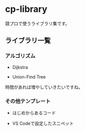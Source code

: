 
# cp-library

競プロで使うライブラリ集です。

## ライブラリ一覧

### アルゴリズム

* Dijkstra

* Union-Find Tree

時間があれば増やしていきたいですね。

### その他テンプレート

* はじめからあるコード

* VS Codeで設定したスニペット